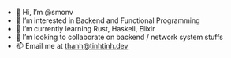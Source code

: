 - 👋 Hi, I’m @smonv
- 👀 I’m interested in Backend and Functional Programming
- 🌱 I’m currently learning Rust, Haskell, Elixir
- 💞️ I’m looking to collaborate on backend / network system stuffs
- 📫 Email me at thanh@tinhtinh.dev

<!---
smonv/smonv is a ✨ special ✨ repository because its `README.md` (this file) appears on your GitHub profile.
You can click the Preview link to take a look at your changes.
--->
